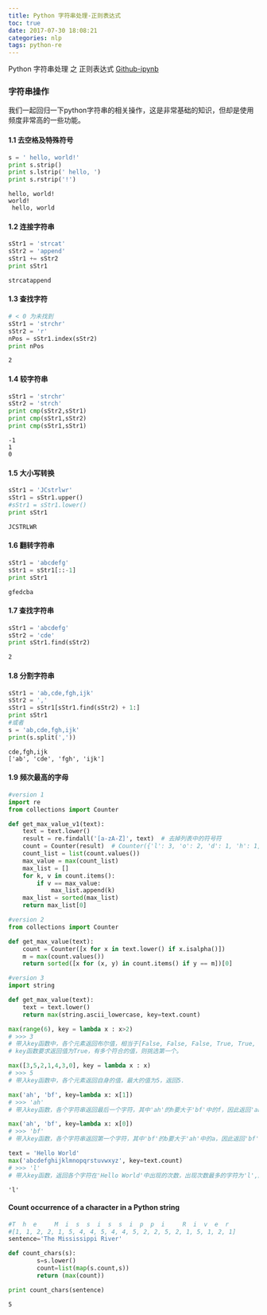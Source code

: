 ```yaml
---
title: Python 字符串处理-正则表达式
toc: true
date: 2017-07-30 18:08:21
categories: nlp
tags: python-re 
---
```


Python 字符串处理 之 正则表达式 [Github-ipynb][g1]

[g1]: https://github.com/blair101/machine-learning-action/tree/master/string_operation

### 字符串操作

我们一起回归一下python字符串的相关操作，这是非常基础的知识，但却是使用频度非常高的一些功能。

<!-- more -->

#### 1.1 去空格及特殊符号


```python
s = ' hello, world!'
print s.strip()
print s.lstrip(' hello, ')
print s.rstrip('!')
```

    hello, world!
    world!
     hello, world


#### 1.2 连接字符串


```python
sStr1 = 'strcat'
sStr2 = 'append'
sStr1 += sStr2
print sStr1
```

    strcatappend


#### 1.3 查找字符


```python
# < 0 为未找到
sStr1 = 'strchr'
sStr2 = 'r'
nPos = sStr1.index(sStr2)
print nPos
```

    2


#### 1.4 较字符串


```python
sStr1 = 'strchr'
sStr2 = 'strch'
print cmp(sStr2,sStr1)
print cmp(sStr1,sStr2)
print cmp(sStr1,sStr1)
```

    -1
    1
    0


#### 1.5 大小写转换


```python
sStr1 = 'JCstrlwr'
sStr1 = sStr1.upper()
#sStr1 = sStr1.lower()
print sStr1
```

    JCSTRLWR


#### 1.6 翻转字符串


```python
sStr1 = 'abcdefg'
sStr1 = sStr1[::-1]
print sStr1
```

    gfedcba


#### 1.7 查找字符串


```python
sStr1 = 'abcdefg'
sStr2 = 'cde'
print sStr1.find(sStr2)
```

    2


#### 1.8 分割字符串


```python
sStr1 = 'ab,cde,fgh,ijk'
sStr2 = ','
sStr1 = sStr1[sStr1.find(sStr2) + 1:]
print sStr1
#或者
s = 'ab,cde,fgh,ijk'
print(s.split(','))
```

    cde,fgh,ijk
    ['ab', 'cde', 'fgh', 'ijk']


#### 1.9 频次最高的字母


```python
#version 1
import re
from collections import Counter

def get_max_value_v1(text):
    text = text.lower()
    result = re.findall('[a-zA-Z]', text)  # 去掉列表中的符号符
    count = Counter(result)  # Counter({'l': 3, 'o': 2, 'd': 1, 'h': 1, 'r': 1, 'e': 1, 'w': 1})
    count_list = list(count.values())
    max_value = max(count_list)
    max_list = []
    for k, v in count.items():
        if v == max_value:
            max_list.append(k)
    max_list = sorted(max_list)
    return max_list[0]
```


```python
#version 2
from collections import Counter

def get_max_value(text):
    count = Counter([x for x in text.lower() if x.isalpha()])
    m = max(count.values())
    return sorted([x for (x, y) in count.items() if y == m])[0]
```


```python
#version 3
import string

def get_max_value(text):
    text = text.lower()
    return max(string.ascii_lowercase, key=text.count)
```


```python
max(range(6), key = lambda x : x>2)
# >>> 3
# 带入key函数中，各个元素返回布尔值，相当于[False, False, False, True, True, True]
# key函数要求返回值为True，有多个符合的值，则挑选第一个。

max([3,5,2,1,4,3,0], key = lambda x : x)
# >>> 5
# 带入key函数中，各个元素返回自身的值，最大的值为5，返回5.

max('ah', 'bf', key=lambda x: x[1])
# >>> 'ah'
# 带入key函数，各个字符串返回最后一个字符，其中'ah'的h要大于'bf'中的f，因此返回'ah'

max('ah', 'bf', key=lambda x: x[0])
# >>> 'bf'
# 带入key函数，各个字符串返回第一个字符，其中'bf'的b要大于'ah'中的a，因此返回'bf'

text = 'Hello World'
max('abcdefghijklmnopqrstuvwxyz', key=text.count)
# >>> 'l'
# 带入key函数，返回各个字符在'Hello World'中出现的次数，出现次数最多的字符为'l',因此输出'l'
```




    'l'



#### Count occurrence of a character in a Python string


```python
#T  h  e     M  i  s  s  i  s  s  i  p  p  i     R  i  v  e  r
#[1, 1, 2, 2, 1, 5, 4, 4, 5, 4, 4, 5, 2, 2, 5, 2, 1, 5, 1, 2, 1]
sentence='The Mississippi River'

def count_chars(s):
        s=s.lower()
        count=list(map(s.count,s))
        return (max(count))

print count_chars(sentence)
```

    5

